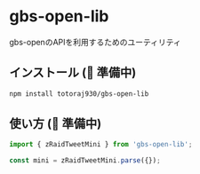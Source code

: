 # gbs-open-lib

gbs-openのAPIを利用するためのユーティリティ


## インストール (🚧 準備中)

```sh
npm install totoraj930/gbs-open-lib
```

## 使い方 (🚧 準備中)

```typescript
import { zRaidTweetMini } from 'gbs-open-lib';

const mini = zRaidTweetMini.parse({});
```